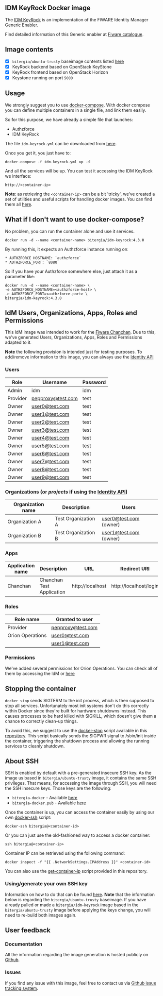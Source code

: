 ## IDM KeyRock Docker image

The [IDM KeyRock](https://github.com/ging/fi-ware-idm) is an implementation of the FIWARE Identity Manager Generic Enabler.

Find detailed information of this Generic enabler at [Fiware catalogue](http://catalogue.fiware.org/enablers/identity-management-keyrock).

## Image contents

- [x] `bitergia/ubuntu-trusty` baseimage contents listed [here](https://github.com/Bitergia/docker/tree/master/baseimages/ubuntu#image-contents)
- [x] KeyRock backend based on OpenStack KeyStone
- [x] KeyRock frontend based on OpenStack Horizon
- [x] Keystone running on port `5000`

## Usage

We strongly suggest you to use [docker-compose](https://docs.docker.com/compose/). With docker compose you can define multiple containers in a single file, and link them easily. 

So for this purpose, we have already a simple file that launches:

   * Authzforce
   * IDM KeyRock

The file `idm-keyrock.yml` can be downloaded from [here](https://raw.githubusercontent.com/Bitergia/fiware-chanchan/master/docker/compose/idm-keyrock.yml).

Once you get it, you just have to:

```
docker-compose -f idm-keyrock.yml up -d
```

And all the services will be up. You can test it accessing the IDM KeyRock we interface:

```
http://<container-ip>
```

**Note**: as retrieving the `<container-ip>` can be a bit 'tricky', we've created a set of utilities and useful scripts for handling docker images. You can find them all [here](https://github.com/Bitergia/docker/tree/master/utils).

 
## What if I don't want to use docker-compose?

No problem, you can run the container alone and use it services.

```
docker run -d --name <container-name> bitergia/idm-keyrock:4.3.0
```

By running this, it expects an Authzforce instance running on:

    * AUTHZFORCE_HOSTNAME: `authzforce`
    * AUTHZFORCE_PORT: `8080`

So if you have your Authzforce somewhere else, just attach it as a parameter like:

```
docker run -d --name <container-name> \
-e AUTHZFORCE_HOSTNAME=<authzforce-host> \
-e AUTHZFORCE_PORT=<authzforce-port> \
bitergia/idm-keyrock:4.3.0
```

## IdM Users, Organizations, Apps, Roles and Permissions

This IdM image was intended to work for the [Fiware Chanchan](https://github.com/Bitergia/fiware-chanchan). Due to this, we've generated Users, Organizations, Apps, Roles and Permissions adapted to it. 

**Note** the following provision is intended just for testing purposes. To add/remove information to this image, you can always use the [Identity API](http://developer.openstack.org/api-ref-identity-v3.html)

### Users

| Role     | Username           | Password   |
|----------|--------------------|------------|
| Admin    | idm                | idm        |
| Provider | pepproxy@test.com  | test       |
| Owner    | user0@test.com     | test       |
| Owner    | user1@test.com     | test       |
| Owner    | user2@test.com     | test       |
| Owner    | user3@test.com     | test       |
| Owner    | user4@test.com     | test       |
| Owner    | user5@test.com     | test       |
| Owner    | user6@test.com     | test       |
| Owner    | user7@test.com     | test       |
| Owner    | user8@test.com     | test       |
| Owner    | user9@test.com     | test       |

### Organizations (or *projects* if using the [Identity API](http://developer.openstack.org/api-ref-identity-v3.html))

| Organization name   | Description                    | Users                     |
|---------------------|--------------------------------|---------------------------|
| Organization A      | Test Organization A            | user0@test.com (owner)    |
| Organization B      | Test Organization B            | user1@test.com (owner)    |


### Apps

| Application name    | Description                             | URL                | Redirect URI            |
|---------------------|-----------------------------------------|--------------------|-------------------------|
| Chanchan            | Chanchan Test Application               | http://localhost   | http://localhost/login  |

### Roles

| Role name           | Granted to user                         | 
|---------------------|-----------------------------------------|
| Provider            | pepproxy@test.com                       |
| Orion Operations    | user0@test.com                          |
|                     | user1@test.com                          |

### Permissions

We've added several permissions for Orion Operations. You can check all of them by accessing the IdM or [here](https://github.com/Bitergia/fiware-chanchan/blob/master/docker/images/idm-keyrock/4.3.0/keystone.py#L537)

## Stopping the container

`docker stop` sends SIGTERM to the init process, which is then supposed to stop all services. Unfortunately most init systems don't do this correctly within Docker since they're built for hardware shutdowns instead. This causes processes to be hard killed with SIGKILL, which doesn't give them a chance to correctly clean-up things.

To avoid this, we suggest to use the [docker-stop](https://github.com/Bitergia/docker/tree/master/utils#docker-stop) script available in this [repository](https://github.com/Bitergia/docker/tree/master/utils). This script basically sends the SIGPWR signal to /sbin/init inside the container, triggering the shutdown process and allowing the running services to cleanly shutdown.

## About SSH

SSH is enabled by default with a pre-generated insecure SSH key. As the image us based in `bitergia/ubuntu-trusty` image, it contains the same SSH privileges.
That means, for accessing the image through SSH, you will need the SSH insecure keys. Those keys are the following:

* `bitergia-docker` - Available [here](https://raw.githubusercontent.com/Bitergia/docker/master/baseimages/bitergia-docker)
* `bitergia-docker.pub` - Available [here](https://raw.githubusercontent.com/Bitergia/docker/master/baseimages/bitergia-docker.pub)

Once the container is up, you can access the container easily by using our own [docker-ssh](https://github.com/Bitergia/docker/tree/master/utils#docker-ssh) script:

```
docker-ssh bitergia@<container-id>
```

Or you can just use the old-fashioned way to access a docker container: 

```
ssh bitergia@<container-ip>
```

Container IP can be retrieved using the following command:

```
docker inspect -f "{{ .NetworkSettings.IPAddress }}" <container-id>
```

You can also use the [get-container-ip](https://github.com/Bitergia/docker/tree/master/utils#get-container-ip) script provided in this repository. 

### Using/generate your own SSH key

Information on how to do that can be found [here](https://github.com/Bitergia/docker/tree/master/baseimages/ubuntu#about-ssh).
**Note** that the information below is regarding the `bitergia/ubuntu-trusty` baseimage. If you have already pulled or made a `bitergia/idm-keyrock` image based in the `bitergia/ubuntu-trusty` image before applying the keys change, you will need to re-build both images again.


## User feedback

### Documentation

All the information regarding the image generation is hosted publicly on [Github](https://github.com/Bitergia/fiware-chanchan/tree/master/docker/images/idm-keyrock).

### Issues

If you find any issue with this image, feel free to contact us via [Github issue tracking system](https://github.com/Bitergia/fiware-chanchan/issues).
